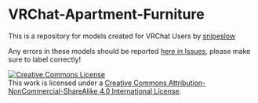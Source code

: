 # VRChat-Apartment-Furniture

This is a repository for models created for VRChat Users by <a href="https://github.com/snipeslow">snipeslow</a>

Any errors in these models should be reported  <a href="https://github.com/snipeslow/VRChat-Apartment-Furniture/issues">here in Issues</a>, please make sure to label correctly!

<a rel="license" href="http://creativecommons.org/licenses/by-nc-sa/4.0/"><img alt="Creative Commons License" style="border-width:0" src="https://i.creativecommons.org/l/by-nc-sa/4.0/88x31.png" /></a><br />This work is licensed under a <a rel="license" href="http://creativecommons.org/licenses/by-nc-sa/4.0/">Creative Commons Attribution-NonCommercial-ShareAlike 4.0 International License</a>.
